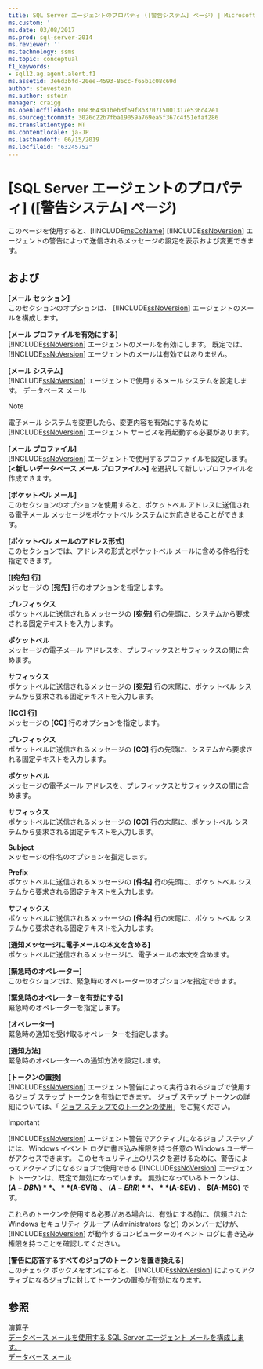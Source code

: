 ```yaml
---
title: SQL Server エージェントのプロパティ ([警告システム] ページ) | Microsoft Docs
ms.custom: ''
ms.date: 03/08/2017
ms.prod: sql-server-2014
ms.reviewer: ''
ms.technology: ssms
ms.topic: conceptual
f1_keywords:
- sql12.ag.agent.alert.f1
ms.assetid: 3e6d3bfd-20ee-4593-86cc-f65b1c08c69d
author: stevestein
ms.author: sstein
manager: craigg
ms.openlocfilehash: 00e3643a1beb3f69f8b370715001317e536c42e1
ms.sourcegitcommit: 3026c22b7fba19059a769ea5f367c4f51efaf286
ms.translationtype: MT
ms.contentlocale: ja-JP
ms.lasthandoff: 06/15/2019
ms.locfileid: "63245752"
---
```

# <a name="sql-server-agent-properties-alert-system-page"></a>[SQL Server エージェントのプロパティ] \([警告システム] ページ)
  このページを使用すると、[!INCLUDE[msCoName](../../includes/msconame-md.md)] [!INCLUDE[ssNoVersion](../../includes/ssnoversion-md.md)] エージェントの警告によって送信されるメッセージの設定を表示および変更できます。  
  
## <a name="options"></a>および  
 **[メール セッション]**  
 このセクションのオプションは、 [!INCLUDE[ssNoVersion](../../includes/ssnoversion-md.md)] エージェントのメールを構成します。  
  
 **[メール プロファイルを有効にする]**  
 [!INCLUDE[ssNoVersion](../../includes/ssnoversion-md.md)] エージェントのメールを有効にします。 既定では、 [!INCLUDE[ssNoVersion](../../includes/ssnoversion-md.md)] エージェントのメールは有効ではありません。  
  
 **[メール システム]**  
 [!INCLUDE[ssNoVersion](../../includes/ssnoversion-md.md)] エージェントで使用するメール システムを設定します。 データベース メール  
  
> [!NOTE]  
>  電子メール システムを変更したら、変更内容を有効にするために [!INCLUDE[ssNoVersion](../../includes/ssnoversion-md.md)] エージェント サービスを再起動する必要があります。  
  
 **[メール プロファイル]**  
 [!INCLUDE[ssNoVersion](../../includes/ssnoversion-md.md)] エージェントで使用するプロファイルを設定します。 **[\<新しいデータベース メール プロファイル>]** を選択して新しいプロファイルを作成できます。  
  
 **[ポケットベル メール]**  
 このセクションのオプションを使用すると、ポケットベル アドレスに送信される電子メール メッセージをポケットベル システムに対応させることができます。  
  
 **[ポケットベル メールのアドレス形式]**  
 このセクションでは、アドレスの形式とポケットベル メールに含める件名行を指定できます。  
  
 **[[宛先] 行]**  
 メッセージの **[宛先]** 行のオプションを指定します。  
  
 **プレフィックス**  
 ポケットベルに送信されるメッセージの **[宛先]** 行の先頭に、システムから要求される固定テキストを入力します。  
  
 **ポケットベル**  
 メッセージの電子メール アドレスを、プレフィックスとサフィックスの間に含めます。  
  
 **サフィックス**  
 ポケットベルに送信されるメッセージの **[宛先]** 行の末尾に、ポケットベル システムから要求される固定テキストを入力します。  
  
 **[[CC] 行]**  
 メッセージの **[CC]** 行のオプションを指定します。  
  
 **プレフィックス**  
 ポケットベルに送信されるメッセージの **[CC]** 行の先頭に、システムから要求される固定テキストを入力します。  
  
 **ポケットベル**  
 メッセージの電子メール アドレスを、プレフィックスとサフィックスの間に含めます。  
  
 **サフィックス**  
 ポケットベルに送信されるメッセージの **[CC]** 行の末尾に、ポケットベル システムから要求される固定テキストを入力します。  
  
 **Subject**  
 メッセージの件名のオプションを指定します。  
  
 **Prefix**  
 ポケットベルに送信されるメッセージの **[件名]** 行の先頭に、ポケットベル システムから要求される固定テキストを入力します。  
  
 **サフィックス**  
 ポケットベルに送信されるメッセージの **[件名]** 行の末尾に、ポケットベル システムから要求される固定テキストを入力します。  
  
 **[通知メッセージに電子メールの本文を含める]**  
 ポケットベルに送信されるメッセージに、電子メールの本文を含めます。  
  
 **[緊急時のオペレーター]**  
 このセクションでは、緊急時のオペレーターのオプションを指定できます。  
  
 **[緊急時のオペレーターを有効にする]**  
 緊急時のオペレーターを指定します。  
  
 **[オペレーター]**  
 緊急時の通知を受け取るオペレーターを指定します。  
  
 **[通知方法]**  
 緊急時のオペレーターへの通知方法を設定します。  
  
 **[トークンの置換]**  
 [!INCLUDE[ssNoVersion](../../includes/ssnoversion-md.md)] エージェント警告によって実行されるジョブで使用するジョブ ステップ トークンを有効にできます。 ジョブ ステップ トークンの詳細については、「 [ジョブ ステップでのトークンの使用](use-tokens-in-job-steps.md)」をご覧ください。  
  
> [!IMPORTANT]  
>  [!INCLUDE[ssNoVersion](../../includes/ssnoversion-md.md)] エージェント警告でアクティブになるジョブ ステップには、Windows イベント ログに書き込み権限を持つ任意の Windows ユーザーがアクセスできます。 このセキュリティ上のリスクを避けるために、警告によってアクティブになるジョブで使用できる [!INCLUDE[ssNoVersion](../../includes/ssnoversion-md.md)] エージェント トークンは、既定で無効になっています。 無効になっているトークンは、 **$(A-DBN)** 、 **$(A-SVR)** 、 **$(A-ERR)** 、 **$(A-SEV)** 、 **$(A-MSG)** です。  
>   
>  これらのトークンを使用する必要がある場合は、有効にする前に、信頼された Windows セキュリティ グループ (Administrators など) のメンバーだけが、 [!INCLUDE[ssNoVersion](../../includes/ssnoversion-md.md)] が動作するコンピューターのイベント ログに書き込み権限を持つことを確認してください。  
  
 **[警告に応答するすべてのジョブのトークンを置き換える]**  
 このチェック ボックスをオンにすると、 [!INCLUDE[ssNoVersion](../../includes/ssnoversion-md.md)] によってアクティブになるジョブに対してトークンの置換が有効になります。  
  
## <a name="see-also"></a>参照  
 [演算子](operators.md)   
 [データベース メールを使用する SQL Server エージェント メールを構成します。](../../relational-databases/database-mail/configure-sql-server-agent-mail-to-use-database-mail.md)   
 [データベース メール](../../relational-databases/database-mail/database-mail.md)  
  
  
